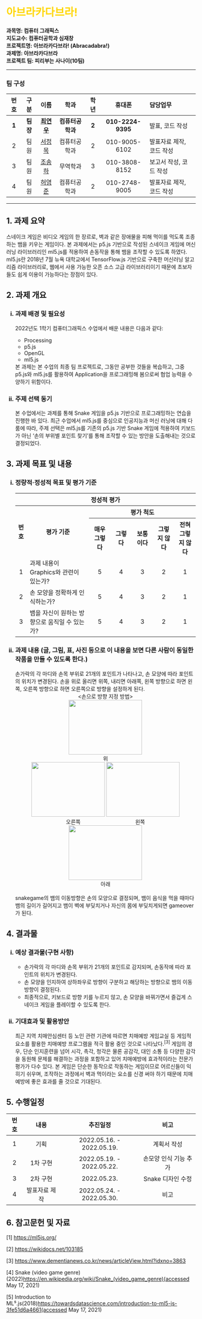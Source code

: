 # <span style="color:gold">아브라카다브라!</span>
#### 과목명: 컴퓨터 그래픽스<br/>지도교수: 컴퓨터공학과 심재창<br/>프로젝트명: 아브라카다브라! (Abracadabra!)<br/>과제명: 아브라카다브라<br/>프로젝트 팀: 피리부는 사나이(10팀)<hr/>
### 팀 구성
|   번호   |   구분  |                   이름                  |      학과     |   학년  |      휴대폰     |        담당업무        |
|:-------:|:------:|:---------------------------------------:|:--------------:|:------:|:---------------:|:----------------------|
|  **1**  | **팀장**|**[최연우](https://github.com/wafla)**    |**컴퓨터공학과**|  **2** |**010-2224-9395**|    발표, 코드 작성    |
|    2    |   팀원  | [서정목](https://github.com/SeoJeongmok) |  컴퓨터공학과  |   2    |  010-9005-6102  | 발표자료 제작, 코드 작성 |
|    3    |   팀원  | [조송하](https://github.com/Song-haJo)   |    무역학과    |   3    |  010-3808-8152  |  보고서 작성, 코드 작성 |
|    4    |   팀원  | [허영준](https://github.com/telecom9005) |  컴퓨터공학과  |   2    |  010-2748-9005  | 발표자료 제작, 코드 작성  |
<hr/>

## 1. 과제 요약
스네이크 게임은 비디오 게임의 한 장르로, 벽과 같은 장애물을 피해 먹이를 먹도록 조종하는 뱀을 키우는 게임이다. 본 과제에서는 p5.js 기반으로 작성된 스네이크 게임에 머신러닝 라이브러리인 ml5.js를 적용하여 손동작을 통해 뱀을 조작할 수 있도록 하였다. ml5.js란 2018년 7월 뉴욕 대학교에서 TensorFlow.js 기반으로 구축한 머신러닝 알고리즘 라이브러리로, 웹에서 사용 가능한 오픈 소스 고급 라이브러리이기 때문에 초보자들도 쉽게 이용이 가능하다는 장점이 있다.
## 2. 과제 개요
<ol type="i">
    <h3><li>과제 배경 및 필요성</li></h3>
    2022년도 1학기 컴퓨터그래픽스 수업에서 배운 내용은 다음과 같다:<br/>
<ul>
        <li>Processing</li>
        <li>p5.js</li>
        <li>OpenGL</li>
        <li>ml5.js</li>
    </ul>
본 과제는 본 수업의 최종 팀 프로젝트로, 그동안 공부한 것들을 복습하고, 그중 p5.js와 ml5.js를 활용하여 Application을 프로그래밍해 봄으로써 협업 능력을 수양하기 위함이다.
    <h3><li>주제 선택 동기</li></h3>
    본 수업에서는 과제를 통해 Snake 게임을 p5.js 기반으로 프로그래밍하는 연습을 진행한 바 있다. 최근 수업에서 ml5.js를 중심으로 인공지능과 머신 러닝에 대해 다룸에 따라, 주제 선택은 ml5.js를 기존의 p5.js 기반 Snake 게임에 적용하여 키보드가 아닌 ‘손의 부위별 포인트 찾기’를 통해 조작할 수 있는 방안을 도출해내는 것으로 결정되었다.
</ol>

## 3. 과제 목표 및 내용
<ol type="i">
    <h3><li>정량적·정성적 목표 및 평가 기준</li></h3>
    <table>
        <thead>
            <tr>
                <th colspan="7">정성적 평가</th>
            </tr>
        </thead>
        <tbody>
            <tr>
                <th rowspan="2">번호</th>
                <th rowspan="2" width="400px">평가 기준</th>
                <th colspan="5">평가 척도</th>
            </tr>
            <tr>
                <th width="120px">매우 그렇다</th>
                <th width="120px">그렇다</th>
                <th width="120px">보통이다</th>
                <th width="120px">그렇지 않다</th>
                <th width="120px">전혀 그렇지 않다</th>
            </tr>
            <tr>
                <td align="center">1</td>
                <td>과제 내용이 Graphics와 관련이 있는가?</td>
                <td align="center">5</td>
                <td align="center">4</td>
                <td align="center">3</td>
                <td align="center">2</td>
                <td align="center">1</td>
            </tr>
            <tr>
                <td align="center">2</td>
                <td>손 모양을 정확하게 인식하는가?</td>
                <td align="center">5</td>
                <td align="center">4</td>
                <td align="center">3</td>
                <td align="center">2</td>
                <td align="center">1</td>
            </tr>
            <tr>
                <td align="center">3</td>
                <td>뱀을 자신이 원하는 방향으로 움직일 수 있는가?</td>
                <td align="center">5</td>
                <td align="center">4</td>
                <td align="center">3</td>
                <td align="center">2</td>
                <td align="center">1</td>
            </tr>
        </tbody>
    </table>
    <h3><li>과제 내용 (글, 그림, 표, 사진 등으로 이 내용을 보면 다른 사람이 동일한 작품을 만들 수 있도록 한다.)</li></h3>
    손가락의 각 마디와 손목 부위로 21개의 포인트가 나타나고, 손 모양에 따라 포인트의 위치가 변경된다.
    손을 위로 올리면 위쪽, 내리면 아래쪽, 왼쪽 방향으로 하면 왼쪽, 오른쪽 방향으로 하면 오른쪽으로 방향을 설정하게 된다.<br/>
    <div align="center">
    <손으로 방향 지정 방법><br/>
    </div>
    <div align="center">
        <img width="195px" height="145px" src="https://user-images.githubusercontent.com/102509603/169253224-041bb900-0f92-46f3-b136-f3b2bfdd0028.png"/>
    </div>
    <div align='center'>
    위
    </div>
    <div align="center">
        <img width="195px" height="145px" src="https://user-images.githubusercontent.com/102509603/169256768-f8b3ccb0-2155-40ee-925c-81be35ec8ec4.png"/>
        <img width="195px" height="145px" src="https://user-images.githubusercontent.com/102509603/169256106-72e3e64a-77e8-4a1e-9f6a-e8fb9a3dccac.png"/>
    </div>
    <div align="center">
        오른쪽 &nbsp;&nbsp;&nbsp;&nbsp;&nbsp;&nbsp;&nbsp;&nbsp;&nbsp;&nbsp;&nbsp;&nbsp;&nbsp;&nbsp;&nbsp;&nbsp;&nbsp;&nbsp;&nbsp;&nbsp;&nbsp;&nbsp;&nbsp;&nbsp;&nbsp;&nbsp;&nbsp;&nbsp;&nbsp;&nbsp;&nbsp;&nbsp;&nbsp;&nbsp;&nbsp; 왼쪽
    </div>
    <div align="center">
        <img width="195px" height="145px" src="https://user-images.githubusercontent.com/102509603/169255285-7e919de5-c45b-429d-b871-0572356d6b34.png"/>
    </div>
    <div align="center">
        아래
    </div>
        <br/>
    snakegame의 뱀의 이동방향은 손의 모양으로 결정되며, 뱀이 음식을 먹을 때마다 뱀의 길이가 길어지고 뱀이 벽에 부딪치거나 자신의 몸에 부딪치게되면 gameover가 된다.
</ol>

## 4. 결과물
<ol type="i">
    <h3><li>예상 결과물(구현 사항)</li></h3>
    <ul>
        <li>손가락의 각 마디와 손목 부위가 21개의 포인트로 감지되며, 손동작에 따라 포인트의 위치가 변경된다.</li>
        <li>손 모양을 인지하여 상하좌우로 방향이 구분하고 해당하는 방향으로 뱀의 이동방향이 결정된다.</li>
        <li>최종적으로, 키보드로 방향 키를 누르지 않고, 손 모양을 바꿔가면서 즐겁게 스네이크 게임을 플레이할 수 있도록 한다.</li>
    </ul>
    <h3><li>기대효과 및 활용방안</li></h3>
    최근 지역 치매안심센터 등 노인 관련 기관에 따르면 치매예방 게임교실 등 게임적 요소를 활용한 치매예방 프로그램을 적극 활용 중인 것으로 나타났다.<sup>[3]</sup> 게임의 경우, 단순 인지훈련을 넘어 시각, 촉각, 청각은 물론 공감각, 대인 소통 등 다양한 감각을 동원해 문제를 해결하는 과정을 포함하고 있어 치매예방에 효과적이라는 전문가 평가가 다수 있다. 본 게임은 단순한 동작으로 작동하는 게임이므로 어르신들이 익히기 쉬우며, 조작하는 과정에서 벽과 먹이라는 요소를 신경 써야 하기 때문에 치매예방에 좋은 효과를 줄 것으로 기대된다.
</ol>

## 5. 수행일정
|  번호 |      내용      |            추진일정           |     비고    |
|:----:|:--------------:|:----------------------------:|:----------:|
|   1  |       기획     |   2022.05.16. - 2022.05.19.  |   계획서 작성   |
|   2  |     1차 구현    |   2022.05.19. - 2022.05.22.  |  손모양 인식 기능 추가  |
|   3  |     2차 구현    |         2022.05.23.          |  Snake 디자인 수정  |
|   4  |  발표자료 제작  |   2022.05.24. - 2022.05.30.  |     비고    |

## 6. 참고문헌 및 자료
[1] https://ml5js.org/

[2] https://wikidocs.net/103185

[3] https://www.dementianews.co.kr/news/articleView.html?idxno=3863

[4] Snake (video game genre)(2022)https://en.wikipedia.org/wiki/Snake_(video_game_genre)(accessed May 17, 2021)

[5] Introduction to ML⁵.js(2018)https://towardsdatascience.com/introduction-to-ml5-js-3fe51d6a4661(accessed May 17, 2021)
